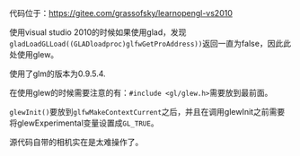 代码位于：https://gitee.com/grassofsky/learnopengl-vs2010

使用visual studio 2010的时候如果使用glad，发现`gladLoadGLLoad((GLADloadproc)glfwGetProAddress))`返回一直为false，因此此处使用glew。

使用了glm的版本为0.9.5.4.

在使用glew的时候需要注意的有：`#include <gl/glew.h>`需要放到最前面。

`glewInit()`要放到`glfwMakeContextCurrent`之后，并且在调用glewInit之前需要将glewExperimental变量设置成`GL_TRUE`。

源代码自带的相机实在是太难操作了。